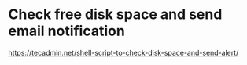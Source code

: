# Check free disk space and send email notification

https://tecadmin.net/shell-script-to-check-disk-space-and-send-alert/
